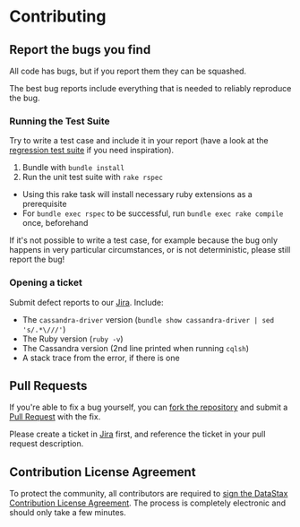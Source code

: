 # Contributing

## Report the bugs you find

All code has bugs, but if you report them they can be squashed.

The best bug reports include everything that is needed to reliably reproduce the bug.

### Running the Test Suite

Try to write a test case and include it in your report (have a look at the
[regression test suite](spec/regressions) if you need inspiration).

1. Bundle with `bundle install`
3. Run the unit test suite with `rake rspec`
  * Using this rake task will install necessary ruby extensions as a prerequisite
  * For `bundle exec rspec` to be successful, run `bundle exec rake compile` once, beforehand

If it's not possible to write a test case, for example because the bug only happens in
very particular circumstances, or is not deterministic, please still report the bug!

### Opening a ticket

Submit defect reports to our [Jira](https://datastax-oss.atlassian.net/projects/RUBY/issues). Include:

* The `cassandra-driver` version (`bundle show cassandra-driver | sed 's/.*\///'`)
* The Ruby version (`ruby -v`)
* The Cassandra version (2nd line printed when running `cqlsh`)
* A stack trace from the error, if there is one

## Pull Requests

If you're able to fix a bug yourself, you can
[fork the repository](https://help.github.com/articles/fork-a-repo/) and submit a
[Pull Request](https://help.github.com/articles/using-pull-requests/) with the fix.

Please create a ticket in [Jira](https://datastax-oss.atlassian.net/projects/RUBY/issues)
first, and reference the ticket in your pull request description.

## Contribution License Agreement

To protect the community, all contributors are required to
[sign the DataStax Contribution License Agreement](http://cla.datastax.com/).
The process is completely electronic and should only take a few minutes.
